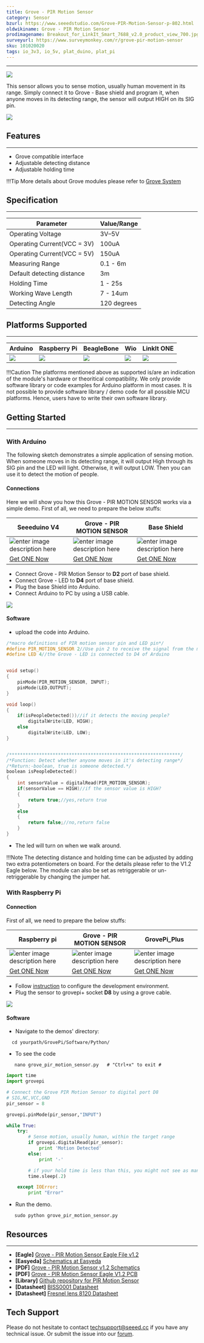 ```yaml
---
title: Grove - PIR Motion Sensor
category: Sensor
bzurl: https://www.seeedstudio.com/Grove-PIR-Motion-Sensor-p-802.html
oldwikiname: Grove - PIR Motion Sensor
prodimagename: Breakout_for_LinkIt_Smart_7688_v2.0_product_view_700.jpg
surveyurl: https://www.surveymonkey.com/r/grove-pir-motion-sensor
sku: 101020020
tags: io_3v3, io_5v, plat_duino, plat_pi
---
```


---
![](https://github.com/SeeedDocument/Grove_PIR_Motion_Sensor/raw/master/images/Grove_-_PIR_Motion_Sensor.jpg)

This sensor allows you to sense motion, usually human movement in its range. Simply connect it to Grove - Base shield and program it, when anyone moves in its detecting range, the sensor will output HIGH on its SIG pin.

[![](https://github.com/SeeedDocument/Seeed-WiKi/raw/master/docs/images/300px-Get_One_Now_Banner-ragular.png)](https://www.seeedstudio.com/Grove-PIR-Motion-Sensor-p-802.html)

## Features
---
- Grove compatible interface
- Adjustable detecting distance
- Adjustable holding time

!!!Tip
    More details about Grove modules please refer to [Grove System](http://wiki.seeedstudio.com/Grove_System/)

## Specification
----
|Parameter	|Value/Range
|---|---|
|Operating Voltage|	3V–5V
|Operating Current(VCC = 3V)|	100uA
|Operating Current(VCC = 5V)|	150uA
|Measuring Range	|0.1 - 6m
|Default detecting distance|	3m
|Holding Time	|1 - 25s
|Working Wave Length	|7 - 14um
|Detecting Angle|	120 degrees

## Platforms Supported
-----

| Arduino                                                                                             | Raspberry Pi                                                                                             | BeagleBone                                                                                      | Wio                                                                                               | LinkIt ONE                                                                                         |
|-----------------------------------------------------------------------------------------------------|----------------------------------------------------------------------------------------------------------|-------------------------------------------------------------------------------------------------|---------------------------------------------------------------------------------------------------|----------------------------------------------------------------------------------------------------|
| ![](https://raw.githubusercontent.com/SeeedDocument/wiki_english/master/docs/images/arduino_logo.jpg) | ![](https://raw.githubusercontent.com/SeeedDocument/wiki_english/master/docs/images/raspberry_pi_logo.jpg) | ![](https://raw.githubusercontent.com/SeeedDocument/wiki_english/master/docs/images/bbg_logo_n.jpg) | ![](https://raw.githubusercontent.com/SeeedDocument/wiki_english/master/docs/images/wio_logo_n.jpg) | ![](https://raw.githubusercontent.com/SeeedDocument/wiki_english/master/docs/images/linkit_logo_n.jpg) |

!!!Caution
    The platforms mentioned above as supported is/are an indication of the module's hardware or theoritical compatibility. We only provide software library or code examples for Arduino platform in most cases. It is not possible to provide software library / demo code for all possible MCU platforms. Hence, users have to write their own software library.


## Getting Started
---
### With Arduino

The following sketch demonstrates a simple application of sensing motion. When someone moves in its detecting range, it will output High through its SIG pin and the LED will light. Otherwise, it will output LOW. Then you can use it to detect the motion of people.

#### Connections

Here we will show you how this Grove - PIR MOTION SENSOR works via a simple demo. First of all, we need to prepare the below stuffs:

| Seeeduino V4 | Grove - PIR MOTION SENSOR | Base Shield |
|--------------|----------------------|-----------------|
|![enter image description here](https://raw.githubusercontent.com/SeeedDocument/Grove_Light_Sensor/master/images/gs_1.jpg)|![enter image description here](https://github.com/SeeedDocument/Grove_PIR_Motion_Sensor/raw/master/img/Grove%20-%20PIR%20Motion%20Sensor_s.jpg)|![enter image description here](https://raw.githubusercontent.com/SeeedDocument/Grove_Light_Sensor/master/images/gs_4.jpg)|
|[Get ONE Now](http://www.seeedstudio.com/Seeeduino-V4.2-p-2517.html)|[Get ONE Now](https://www.seeedstudio.com/Grove-PIR-Motion-Sensor-p-802.html)|[Get ONE Now](https://www.seeedstudio.com/Base-Shield-V2-p-1378.html)|


- Connect Grove - PIR Motion Sensor to **D2** port of base shield.
- Connect Grove - LED to **D4** port of base shield.
- Plug the base Shield into Arduino.
- Connect Arduino to PC by using a USB cable.

![](https://github.com/SeeedDocument/Grove_PIR_Motion_Sensor/raw/master/images/PIR_Motion_test.jpg)

#### Software
- upload the code into Arduino.

```c
/*macro definitions of PIR motion sensor pin and LED pin*/
#define PIR_MOTION_SENSOR 2//Use pin 2 to receive the signal from the module
#define LED	4//the Grove - LED is connected to D4 of Arduino


void setup()
{
	pinMode(PIR_MOTION_SENSOR, INPUT);
	pinMode(LED,OUTPUT);
}

void loop()
{
	if(isPeopleDetected())//if it detects the moving people?
		digitalWrite(LED, HIGH);
	else
		digitalWrite(LED, LOW);
}


/***************************************************************/
/*Function: Detect whether anyone moves in it's detecting range*/
/*Return:-boolean, true is someone detected.*/
boolean isPeopleDetected()
{
	int sensorValue = digitalRead(PIR_MOTION_SENSOR);
	if(sensorValue == HIGH)//if the sensor value is HIGH?
	{
		return true;//yes,return true
	}
	else
	{
		return false;//no,return false
	}
}
```
- The led will turn on when we walk around.

!!!Note
    The detecting distance and holding time can be adjusted by adding two extra potentiometers on board. For the details please refer to the V1.2 Eagle below. The module can also be set as retriggerable or un- retriggerable by changing the jumper hat.


### With Raspberry Pi

#### Connection
First of all, we need to prepare the below stuffs:

| Raspberry pi | Grove - PIR MOTION SENSOR | GrovePi_Plus |
|--------------|-------------|-----------------|
|![enter image description here](https://github.com/SeeedDocument/Grove-Temperature_and_Humidity_Sensor_Pro/raw/master/img/pi.jpg)|![enter image description here](https://github.com/SeeedDocument/Grove_PIR_Motion_Sensor/raw/master/img/Grove%20-%20PIR%20Motion%20Sensor_s.jpg)|![enter image description here](https://github.com/SeeedDocument/Grove-Temperature_and_Humidity_Sensor_Pro/raw/master/img/grovepi%2B.jpg)|
|[Get ONE Now](https://www.seeedstudio.com/Raspberry-Pi-3-Model-B-p-2625.html)|[Get ONE Now](https://www.seeedstudio.com/Grove-PIR-Motion-Sensor-p-802.html)|[Get ONE Now](https://www.seeedstudio.com/GrovePi%2B-p-2241.html)|

- Follow [instruction](http://wiki.seeedstudio.com/GrovePi_Plus/) to configure the development environment.
- Plug the sensor to grovepi+ socket **D8** by using a grove cable.

![](https://github.com/SeeedDocument/Grove_PIR_Motion_Sensor/raw/master/img/pi%20connection.jpg)

#### Software

- Navigate to the demos' directory:

```
  cd yourpath/GrovePi/Software/Python/
```

- To see the code

```
   nano grove_pir_motion_sensor.py   # "Ctrl+x" to exit #
```

```python
import time
import grovepi

# Connect the Grove PIR Motion Sensor to digital port D8
# SIG,NC,VCC,GND
pir_sensor = 8

grovepi.pinMode(pir_sensor,"INPUT")

while True:
    try:
        # Sense motion, usually human, within the target range
        if grovepi.digitalRead(pir_sensor):
            print 'Motion Detected'
        else:
            print '-'

        # if your hold time is less than this, you might not see as many detections
        time.sleep(.2)

    except IOError:
        print "Error"
```
- Run the demo.

```
   sudo python grove_pir_motion_sensor.py
```

## Resources
---

- **[Eagle]** [Grove - PIR Motion Sensor Eagle File v1.2](https://github.com/SeeedDocument/Grove_PIR_Motion_Sensor/raw/master/res/Grove_-_PIR_Motion_Sensor_Eagle_File.zip)
- **[Easyeda]** [Schematics at Easyeda](https://easyeda.com/Seeed/Grove_PIR_Sensor_v1_2-101b3ca1281645c4a36fbc06b1c7b8d0)
- **[PDF]** [Grove - PIR Motion Sensor v1.2 Schematics](https://github.com/SeeedDocument/Grove_PIR_Motion_Sensor/raw/master/resources/Grove_PIR_Sensor_v1.2.pdf)
- **[PDF]** [Grove - PIR Motion Sensor Eagle V1.2 PCB](https://github.com/SeeedDocument/Grove_PIR_Motion_Sensor/raw/master/res/Grove%20-%20PIR%20motion%20sensor%20v1.1b%20PCB.pdf)
- **[Library]** [Github repository for PIR Motion Sensor](https://github.com/Seeed-Studio/PIR_Motion_Sensor)
- **[Datasheet]** [BISS0001 Datasheet](https://github.com/SeeedDocument/Grove_PIR_Motion_Sensor/raw/master/resources/Twig_-_BISS0001.pdf)
- **[Datasheet]** [Fresnel lens 8120 Datasheet](https://github.com/SeeedDocument/Grove_PIR_Motion_Sensor/raw/master/resources/Fresnel_lens_8120.pdf)

## Tech Support
Please do not hesitate to contact [techsupport@seeed.cc](techsupport@seeed.cc) if you have any technical issue. Or submit the issue into our [forum](http://seeedstudio.com/forum/). 